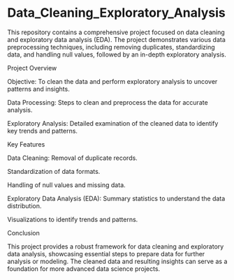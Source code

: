 # Data_Cleaning_Exploratory_Analysis

This repository contains a comprehensive project focused on data cleaning and exploratory data analysis (EDA). The project demonstrates various data preprocessing techniques, including removing duplicates, standardizing data, and handling null values, followed by an in-depth exploratory analysis.


Project Overview

Objective: To clean the data and perform exploratory analysis to uncover patterns and insights.

Data Processing: Steps to clean and preprocess the data for accurate analysis.

Exploratory Analysis: Detailed examination of the cleaned data to identify key trends and patterns.

Key Features

Data Cleaning:
Removal of duplicate records.

Standardization of data formats.

Handling of null values and missing data.

Exploratory Data Analysis (EDA):
Summary statistics to understand the data distribution.

Visualizations to identify trends and patterns.

Conclusion

This project provides a robust framework for data cleaning and exploratory data analysis, showcasing essential steps to prepare data for further analysis or modeling. The cleaned data and resulting insights can serve as a foundation for more advanced data science projects.

